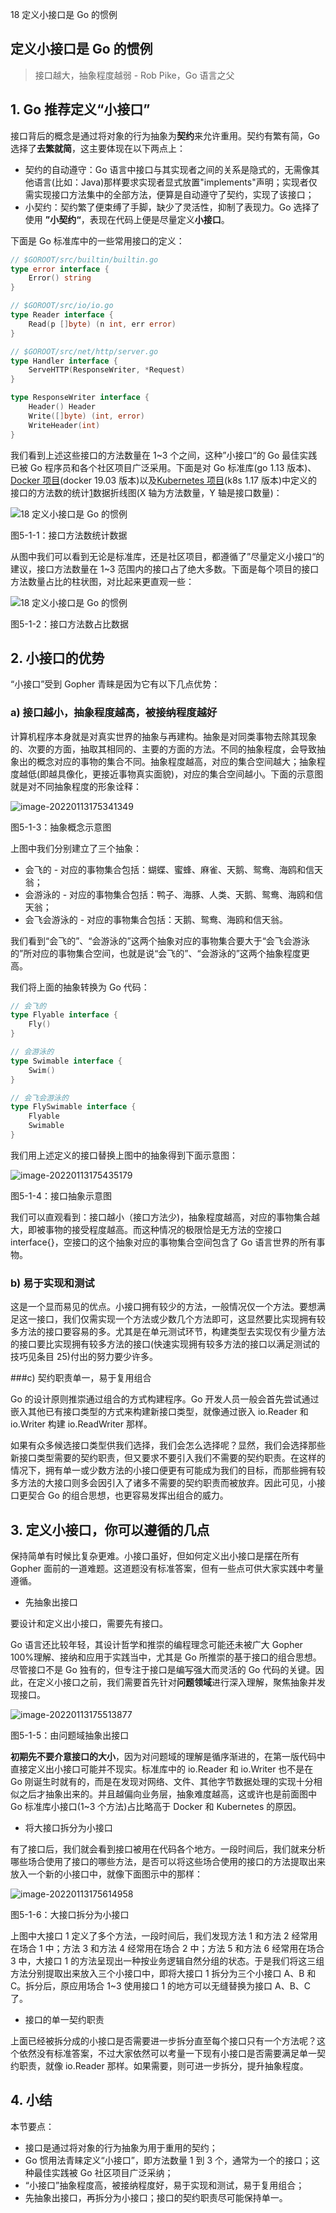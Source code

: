 18 定义小接口是 Go 的惯例

## 定义小接口是 Go 的惯例

> 接口越大，抽象程度越弱 - Rob Pike，Go 语言之父

## 1. Go 推荐定义“小接口”

接口背后的概念是通过将对象的行为抽象为**契约**来允许重用。契约有繁有简，Go 选择了**去繁就简**，这主要体现在以下两点上：

- 契约的自动遵守：Go 语言中接口与其实现者之间的关系是隐式的，无需像其他语言(比如：Java)那样要求实现者显式放置"implements"声明；实现者仅需实现接口方法集中的全部方法，便算是自动遵守了契约，实现了该接口；
- 小契约：契约繁了便束缚了手脚，缺少了灵活性，抑制了表现力。Go 选择了使用 **”小契约“**，表现在代码上便是尽量定义**小接口**。

下面是 Go 标准库中的一些常用接口的定义：

```go
// $GOROOT/src/builtin/builtin.go
type error interface {
    Error() string
}

// $GOROOT/src/io/io.go
type Reader interface {
    Read(p []byte) (n int, err error)
}

// $GOROOT/src/net/http/server.go
type Handler interface {
    ServeHTTP(ResponseWriter, *Request)
}

type ResponseWriter interface {
    Header() Header
    Write([]byte) (int, error)
    WriteHeader(int)
} 
```

我们看到上述这些接口的方法数量在 1~3 个之间，这种”小接口“的 Go 最佳实践已被 Go 程序员和各个社区项目广泛采用。下面是对 Go 标准库(go 1.13 版本)、[Docker 项目](https://github.com/docker/docker-ce)(docker 19.03 版本)以及[Kubernetes 项目](https://github.com/kubernetes/kubernetes)(k8s 1.17 版本)中定义的接口的方法数的统计[1](https://www.helloworld.net/special/jnwqhy/6765878718#fn1)数据折线图(X 轴为方法数量，Y 轴是接口数量)：

![18 定义小接口是 Go 的惯例](https://img-hello-world.oss-cn-beijing.aliyuncs.com/imgs/67d3cf041535d51126be5d767daf5092.png)

图5-1-1：接口方法数统计数据

从图中我们可以看到无论是标准库，还是社区项目，都遵循了”尽量定义小接口“的建议，接口方法数量在 1~3 范围内的接口占了绝大多数。下面是每个项目的接口方法数量占比的柱状图，对比起来更直观一些：

![18 定义小接口是 Go 的惯例](https://img-hello-world.oss-cn-beijing.aliyuncs.com/imgs/c2588014d8dff5661d0ac68c8bdb4eca.png)

图5-1-2：接口方法数占比数据

## 2. 小接口的优势

“小接口”受到 Gopher 青睐是因为它有以下几点优势：

### a) 接口越小，抽象程度越高，被接纳程度越好

计算机程序本身就是对真实世界的抽象与再建构。抽象是对同类事物去除其现象的、次要的方面，抽取其相同的、主要的方面的方法。不同的抽象程度，会导致抽象出的概念对应的事物的集合不同。抽象程度越高，对应的集合空间越大；抽象程度越低(即越具像化，更接近事物真实面貌)，对应的集合空间越小。下面的示意图就是对不同抽象程度的形象诠释：

![image-20220113175341349](C:\Users\xjshen\AppData\Roaming\Typora\typora-user-images\image-20220113175341349.png)

图5-1-3：抽象概念示意图

上图中我们分别建立了三个抽象：

- 会飞的 - 对应的事物集合包括：蝴蝶、蜜蜂、麻雀、天鹅、鸳鸯、海鸥和信天翁；
- 会游泳的 - 对应的事物集合包括：鸭子、海豚、人类、天鹅、鸳鸯、海鸥和信天翁；
- 会飞会游泳的 - 对应的事物集合包括：天鹅、鸳鸯、海鸥和信天翁。

我们看到“会飞的”、“会游泳的”这两个抽象对应的事物集合要大于“会飞会游泳的”所对应的事物集合空间，也就是说“会飞的”、“会游泳的”这两个抽象程度更高。

我们将上面的抽象转换为 Go 代码：

```go
// 会飞的
type Flyable interface {
	Fly()
}

// 会游泳的
type Swimable interface {
	Swim()
}

// 会飞会游泳的
type FlySwimable interface {
	Flyable
	Swimable
} 
```

我们用上述定义的接口替换上图中的抽象得到下面示意图：

![image-20220113175435179](C:\Users\xjshen\AppData\Roaming\Typora\typora-user-images\image-20220113175435179.png)

图5-1-4：接口抽象示意图

我们可以直观看到：接口越小（接口方法少)，抽象程度越高，对应的事物集合越大，即被事物的接受程度越高。而这种情况的极限恰是无方法的空接口 interface{}，空接口的这个抽象对应的事物集合空间包含了 Go 语言世界的所有事物。

### b) 易于实现和测试

这是一个显而易见的优点。小接口拥有较少的方法，一般情况仅一个方法。要想满足这一接口，我们仅需实现一个方法或少数几个方法即可，这显然要比实现拥有较多方法的接口要容易的多。尤其是在单元测试环节，构建类型去实现仅有少量方法的接口要比实现拥有较多方法的接口(快速实现拥有较多方法的接口以满足测试的技巧见条目 25)付出的努力要少许多。

\###c) 契约职责单一，易于复用组合

Go 的设计原则推崇通过组合的方式构建程序。Go 开发人员一般会首先尝试通过嵌入其他已有接口类型的方式来构建新接口类型，就像通过嵌入 io.Reader 和 io.Writer 构建 io.ReadWriter 那样。

如果有众多候选接口类型供我们选择，我们会怎么选择呢？显然，我们会选择那些新接口类型需要的契约职责，但又要求不要引入我们不需要的契约职责。在这样的情况下，拥有单一或少数方法的小接口便更有可能成为我们的目标，而那些拥有较多方法的大接口则多会因引入了诸多不需要的契约职责而被放弃。因此可见，小接口更契合 Go 的组合思想，也更容易发挥出组合的威力。

## 3. 定义小接口，你可以遵循的几点

保持简单有时候比复杂更难。小接口虽好，但如何定义出小接口是摆在所有 Gopher 面前的一道难题。这道题没有标准答案，但有一些点可供大家实践中考量遵循。

- 先抽象出接口

要设计和定义出小接口，需要先有接口。

Go 语言还比较年轻，其设计哲学和推崇的编程理念可能还未被广大 Gopher 100%理解、接纳和应用于实践当中，尤其是 Go 所推崇的基于接口的组合思想。尽管接口不是 Go 独有的，但专注于接口是编写强大而灵活的 Go 代码的关键。因此，在定义小接口之前，我们需要首先针对**问题领域**进行深入理解，聚焦抽象并发现接口。

![image-20220113175513877](C:\Users\xjshen\AppData\Roaming\Typora\typora-user-images\image-20220113175513877.png)

图5-1-5：由问题域抽象出接口

**初期先不要介意接口的大小**，因为对问题域的理解是循序渐进的，在第一版代码中直接定义出小接口可能并不现实。标准库中的 io.Reader 和 io.Writer 也不是在 Go 刚诞生时就有的，而是在发现对网络、文件、其他字节数据处理的实现十分相似之后才抽象出来的。并且越偏向业务层，抽象难度越高，这或许也是前面图中 Go 标准库小接口(1~3 个方法)占比略高于 Docker 和 Kubernetes 的原因。

- 将大接口拆分为小接口

有了接口后，我们就会看到接口被用在代码各个地方。一段时间后，我们就来分析哪些场合使用了接口的哪些方法，是否可以将这些场合使用的接口的方法提取出来放入一个新的小接口中，就像下面图示中的那样：

![image-20220113175614958](C:\Users\xjshen\AppData\Roaming\Typora\typora-user-images\image-20220113175614958.png)

图5-1-6：大接口拆分为小接口

上图中大接口 1 定义了多个方法，一段时间后，我们发现方法 1 和方法 2 经常用在场合 1 中；方法 3 和方法 4 经常用在场合 2 中；方法 5 和方法 6 经常用在场合 3 中，大接口 1 的方法呈现出一种按业务逻辑自然分组的状态。于是我们将这三组方法分别提取出来放入三个小接口中，即将大接口 1 拆分为三个小接口 A、B 和 C。拆分后，原应用场合 1~3 使用接口 1 的地方可以无缝替换为接口 A、B、C 了。

- 接口的单一契约职责

上面已经被拆分成的小接口是否需要进一步拆分直至每个接口只有一个方法呢？这个依然没有标准答案，不过大家依然可以考量一下现有小接口是否需要满足单一契约职责，就像 io.Reader 那样。如果需要，则可进一步拆分，提升抽象程度。

## 4. 小结

本节要点：

- 接口是通过将对象的行为抽象为用于重用的契约；
- Go 惯用法青睐定义“小接口”，即方法数量 1 到 3 个，通常为一个的接口；这种最佳实践被 Go 社区项目广泛采纳；
- “小接口”抽象程度高，被接纳程度好，易于实现和测试，易于复用组合；
- 先抽象出接口，再拆分为小接口；接口的契约职责尽可能保持单一。